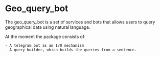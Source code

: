 # Geo_query_bot

The geo_query_bot is a set of services and bots that allows users to query geographical data using natural language.

At the moment the package consists of:

    - A telegram bot as an I/O mechanism
    - A query builder, which builds the queries from a sentence.
